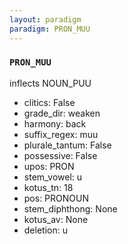 ```yaml
---
layout: paradigm
paradigm: PRON_MUU
---
```

### ` PRON_MUU `

inflects NOUN_PUU
* clitics: False
* grade_dir: weaken
* harmony: back
* suffix_regex: muu
* plurale_tantum: False
* possessive: False
* upos: PRON
* stem_vowel: u
* kotus_tn: 18
* pos: PRONOUN
* stem_diphthong: None
* kotus_av: None
* deletion: u
